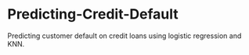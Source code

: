 # Predicting-Credit-Default
Predicting customer default on credit loans using logistic regression and KNN. 
